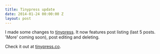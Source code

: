 ```yaml
---
title: Tinypress update
date: 2014-01-24 00:00:00 Z
layout: post
---
```


I made some changes to [tinypress](http://tinypress.co/). It now features post listing (last 5 posts. 'More' coming soon), post editing and deleting. 

Check it out at  [tinypress.co](http://tinypress.co/). 